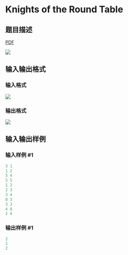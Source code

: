 # Knights of the Round Table

## 题目描述

[problemUrl]: https://uva.onlinejudge.org/index.php?option=com_onlinejudge&Itemid=8&category=861&page=show_problem&problem=4729

[PDF](https://uva.onlinejudge.org/external/128/p12864.pdf)

![](https://cdn.luogu.com.cn/upload/vjudge_pic/UVA12864/1f8ea01a95cc2461d76f0ed3412070c69aa62cbc.png)

## 输入输出格式

### 输入格式

![](https://cdn.luogu.com.cn/upload/vjudge_pic/UVA12864/a13df229b10c3933dd857a71d7231ad08f6e5a38.png)

### 输出格式

![](https://cdn.luogu.com.cn/upload/vjudge_pic/UVA12864/9f991ddab99a2fb469e0ab2b8fbc65569560859e.png)

## 输入输出样例

### 输入样例 #1

```cpp
3 1
1 2
5 4
5 5
1 2
2 3
3 4
8 3
3 3
4 8
2 4
```


### 输出样例 #1

```cpp
2
1
2
```


